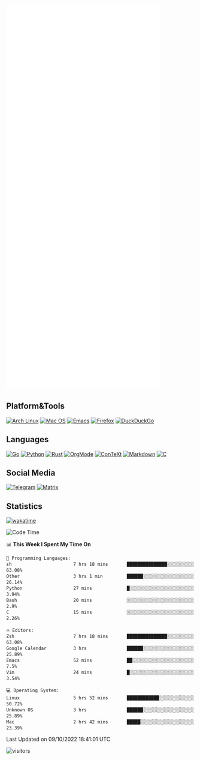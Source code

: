 ![Metrics](https://github.com/SteamedFish/SteamedFish/blob/master/github-metrics.svg)

## Platform&Tools

[![Arch Linux](https://img.shields.io/badge/ArchLinux-1793D1?logo=arch-linux&logoColor=fff&style=flat-square)](https://archlinux.org/)
[![Mac OS](https://img.shields.io/badge/MacOS-000000?style=flat-square&logo=macos&logoColor=F0F0F0)](https://www.apple.com/macos/)
[![Emacs](https://img.shields.io/badge/Emacs-%237F5AB6.svg?&style=flat-square&logo=gnu-emacs&logoColor=white)](https://www.gnu.org/software/emacs/)
[![Firefox](https://img.shields.io/badge/Firefox-FF7139?style=flat-square&logo=Firefox-Browser&logoColor=white)](https://firefox.com/)
[![DuckDuckGo](https://img.shields.io/badge/DuckDuckGo-DE5833?style=flat-square&logo=DuckDuckGo&logoColor=white)](https://duckduckgo.com/)

## Languages

[![Go](https://img.shields.io/badge/Golang-%2300ADD8.svg?style=flat-square&logo=go&logoColor=white)](https://golang.org/)
[![Python](https://img.shields.io/badge/Python-3670A0?style=flat-square&logo=python&logoColor=ffdd54)](https://www.python.org/)
[![Rust](https://img.shields.io/badge/Rust-%23000000.svg?style=flat-square&logo=rust&logoColor=white)](https://www.rust-lang.org/)
[![OrgMode](https://img.shields.io/badge/OrgMode-%23000000.svg?style=flat-square&logo=org&logoColor=white)](https://orgmode.org/)
[![ConTeXt](https://img.shields.io/badge/ConTeXt-%23008080.svg?style=flat-square&logo=latex&logoColor=white)](https://contextgarden.net/)
[![Markdown](https://img.shields.io/badge/MarkDown-%23000000.svg?style=flat-square&logo=markdown&logoColor=white)](https://daringfireball.net/projects/markdown/)
[![C](https://img.shields.io/badge/C-%2300599C.svg?style=flat-square&logo=c&logoColor=white)](https://www.iso.org/standard/74528.html)

## Social Media
[![Telegram](https://img.shields.io/badge/SteamedFish-2CA5E0?style=social&logo=telegram&logoColor=white)](https://t.me/SteamedFish)
[![Matrix](https://img.shields.io/badge/SteamedFish-2CA5E0?style=social&logo=matrix&logoColor=black)](https://matrix.to/#/@i:steamedfish.org)

## Statistics
[![wakatime](https://wakatime.com/badge/user/168280d6-fcf2-4b4f-ad3a-dc4612f35b38.svg)](https://wakatime.com/@168280d6-fcf2-4b4f-ad3a-dc4612f35b38)

<!--START_SECTION:waka-->
![Code Time](http://img.shields.io/badge/Code%20Time-2%2C050%20hrs%2016%20mins-blue)

📊 **This Week I Spent My Time On** 

```text
💬 Programming Languages: 
sh                       7 hrs 18 mins       ███████████████░░░░░░░░░░   63.08% 
Other                    3 hrs 1 min         ██████░░░░░░░░░░░░░░░░░░░   26.14% 
Python                   27 mins             █░░░░░░░░░░░░░░░░░░░░░░░░   3.94% 
Bash                     20 mins             ░░░░░░░░░░░░░░░░░░░░░░░░░   2.9% 
C                        15 mins             ░░░░░░░░░░░░░░░░░░░░░░░░░   2.26%

🔥 Editors: 
Zsh                      7 hrs 18 mins       ███████████████░░░░░░░░░░   63.08% 
Google Calendar          3 hrs               ██████░░░░░░░░░░░░░░░░░░░   25.89% 
Emacs                    52 mins             ██░░░░░░░░░░░░░░░░░░░░░░░   7.5% 
Vim                      24 mins             █░░░░░░░░░░░░░░░░░░░░░░░░   3.54%

💻 Operating System: 
Linux                    5 hrs 52 mins       ████████████░░░░░░░░░░░░░   50.72% 
Unknown OS               3 hrs               ██████░░░░░░░░░░░░░░░░░░░   25.89% 
Mac                      2 hrs 42 mins       █████░░░░░░░░░░░░░░░░░░░░   23.39%

```


 Last Updated on 09/10/2022 18:41:01 UTC
<!--END_SECTION:waka-->

![visitors](https://visitor-badge.laobi.icu/badge?page_id=SteamedFish.SteamedFish)
